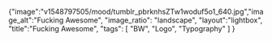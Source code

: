 {"image":"v1548797505/mood/tumblr_pbrknhsZTw1woduf5o1_640.jpg","image_alt":"Fucking Awesome", 
"image_ratio": "landscape",
"layout":"lightbox",
"title":"Fucking Awesome",
 "tags": [
  "BW",
  "Logo",
  "Typography"
 ]
}